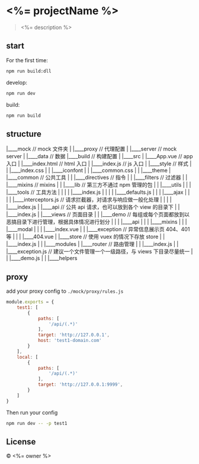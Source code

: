 # <%= projectName %>

> <%= description %>

## start

For the first time:

```bash
npm run build:dll
```

develop:

```bash
npm run dev
```

build:

```bash
npm run build
```

## structure

|____mock       // mock 文件夹
| |____proxy    // 代理配置
| |____server   // mock server
| |____data     // 数据
|____build      // 构建配置
|
|____src
| |____App.vue      // app 入口
| |____index.html   // html 入口
| |____index.js     // js 入口
| |____style        // 样式
| | |____index.css
| | |____iconfont
| | |____common.css
| | |____theme
| |____common       // 公共工具
| | |____directives     // 指令
| | |____filters        // 过滤器
| | |____mixins         // mixins
| | |____lib            // 第三方不通过 npm 管理的包
| | |____utils
| | | |____tools                // 工具方法
| | | | |____index.js
| | | | |____defaults.js
| | | |____ajax
| | | | |____interceptors.js    // 请求拦截器，对请求与响应做一般化处理
| | | | |____index.js
| |____api                      // 公共 api 请求，也可以放到各个 view 的目录下
| | |____index.js
| |____views                    // 页面目录
| | |____demo                   // 每组或每个页面都放到以恶搞目录下进行管理，根据具体情况进行划分
| | | |____api
| | | |____mixins
| | | |____modal
| | | |____index.vue
| | |____exception      // 异常信息展示页 404、401 等
| | | |____404.vue
| |____store            // 使用 vuex 的情况下存放 store
| | |____index.js
| | |____modules
| |____router           // 路由管理
| | |____index.js
| | |____exception.js   // 建议一个文件管理一个一级路径，与 views 下目录尽量统一
| | |____demo.js
| | |____helpers

## proxy

add your proxy config to `./mock/proxy/rules.js`

```javascript
module.exports = {
    test1: [
        {
            paths: [
                '/api/(.*)'
            ],
            target: 'http://127.0.0.1',
            host: 'test1-domain.com'
        }
    ],
    local: [
        {
            paths: [
                '/api/(.*)'
            ],
            target: 'http://127.0.0.1:9999',
        }
    ]
}
```

Then run your config

```bash
npm run dev -- -p test1
```

## License

&copy; <%= owner %>